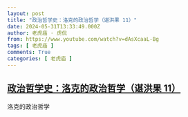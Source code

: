 ```yaml
---
layout: post
title: "政治哲学史：洛克的政治哲学（谌洪果 11）"
date: 2024-05-31T13:33:49.000Z
author: 老虎庙 · 虎侃
from: https://www.youtube.com/watch?v=dAsXcaaL-Bg
tags: [ 老虎庙 ]
comments: True
categories: [ 老虎庙 ]
---
```

<!--1717162429000-->
[政治哲学史：洛克的政治哲学（谌洪果 11）](https://www.youtube.com/watch?v=dAsXcaaL-Bg)
------

<div>
洛克的政治哲学
</div>
